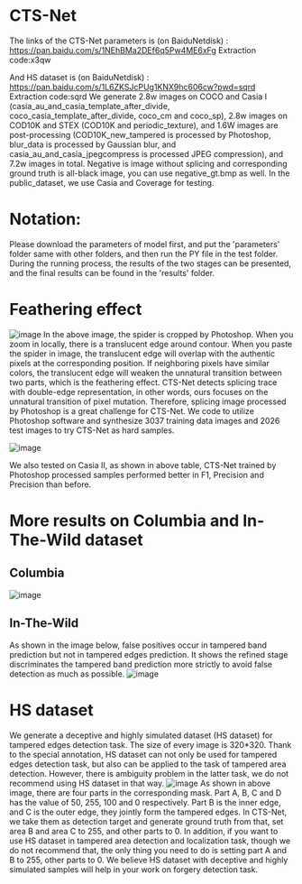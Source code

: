 # CTS-Net
The links of the CTS-Net parameters is (on BaiduNetdisk) : https://pan.baidu.com/s/1NEhBMa2DEf6q5Pw4ME6xFg 
Extraction code:x3qw

And HS dataset is (on BaiduNetdisk) : https://pan.baidu.com/s/1L6ZKSJcPUg1KNX9hc606cw?pwd=sqrd
Extraction code:sqrd
We generate 2.8w images on COCO and Casia I (casia_au_and_casia_template_after_divide, coco_casia_template_after_divide, coco_cm and coco_sp), 2.8w images on COD10K and STEX (COD10K and periodic_texture), and 1.6W images are post-processing (COD10K_new_tampered is processed by Photoshop, blur_data is processed by Gaussian blur, and casia_au_and_casia_jpegcompress is processed JPEG compression), and 7.2w images in total. Negative is image without splicing and corresponding ground truth is all-black image, you can use negative_gt.bmp as well. In the public_dataset, we use Casia and Coverage for testing. 

# Notation:
Please download the parameters of model first, and put the 'parameters' folder same with other folders, and then run the PY file in the test folder. During the running process, the results of the two stages can be presented, and the final results can be found in the 'results' folder.


# Feathering effect
![image](https://user-images.githubusercontent.com/73570008/151310727-02e5af0a-afdc-43d1-96b7-d25a1a961ce1.png)
In the above image, the spider is cropped by Photoshop. When you zoom in locally, there is a translucent edge around contour. When you paste the spider in image, the translucent edge will overlap with the authentic pixels at the corresponding position. If neighboring pixels have similar colors, the translucent edge will weaken the unnatural transition between two parts, which is the feathering effect.
CTS-Net detects splicing trace with double-edge representation, in other words, ours focuses on the unnatural transition of pixel mutation. Therefore, splicing image processed by Photoshop is a great challenge for CTS-Net. We code to utilize Photoshop software and synthesize 3037 training data images and 2026 test images to try CTS-Net as hard samples.

![image](https://user-images.githubusercontent.com/73570008/151317428-61d763dc-6b0b-4355-af73-95eb45a7fd76.png)

We also tested on Casia II, as shown in above table, CTS-Net trained by Photoshop processed samples performed better in F1, Precision and Precision than before.

# More results on Columbia and In-The-Wild dataset
## Columbia
![image](https://user-images.githubusercontent.com/73570008/151368152-55c863bc-25b7-4d3e-8f4d-d767f48a089f.png)

## In-The-Wild
As shown in the image below, false positives occur in tampered band prediction but not in tampered edges prediction. It shows the refined stage discriminates the tampered band prediction more strictly to avoid false detection as much as possible.
![image](https://user-images.githubusercontent.com/73570008/151360172-e3f5f368-0f36-4422-b532-3c956d34dea2.png)

# HS dataset
We generate a deceptive and highly simulated dataset (HS dataset) for tampered edges detection task. The size of every image is 320*320. Thank to the special annotation, HS dataset can not only be used for tampered edges detection task, but also can be applied to the task of tampered area detection. However, there is ambiguity problem in the latter task, we do not recommend using HS dataset in that way.
![image](https://user-images.githubusercontent.com/73570008/151368997-26baaaea-5a0f-410a-a695-b5c867045c64.png)
As shown in above image, there are four parts in the corresponding mask. Part A, B, C and D has the value of 50, 255, 100 and 0 respectively. Part B is the inner edge, and C is the outer edge, they jointly form the tampered edges. In CTS-Net, we take them as detection target and generate ground truth from that, set area B and area C to 255, and other parts to 0. 
In addition, if you want to use HS dataset in tampered area detection and localization task, though we do not recommend that, the only thing you need to do is setting part A and B to 255, other parts to 0. We believe HS dataset with deceptive and highly simulated samples will help in your work on forgery detection task.

